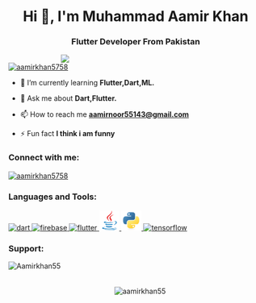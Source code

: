 <h1 align="center">Hi 👋, I'm Muhammad Aamir Khan</h1>
<h3 align="center">Flutter Developer From Pakistan</h3>
<img align="right" alt"coding" width="400" src="https://cdn.filestackcontent.com/efbSR18hT5uRKuo0zoMA">



<p align="left"> <a href="https://twitter.com/aamirkhan5758" target="blank"><img src="https://img.shields.io/twitter/follow/aamirkhan5758?logo=twitter&style=for-the-badge" alt="aamirkhan5758" /></a> </p>

- 🌱 I’m currently learning **Flutter,Dart,ML.**

- 💬 Ask me about **Dart,Flutter.**

- 📫 How to reach me **aamirnoor55143@gmail.com**

- ⚡ Fun fact **I think i am funny**

<h3 align="left">Connect with me:</h3>
<p align="left">
<a href="https://twitter.com/aamirkhan5758" target="blank"><img align="center" src="https://raw.githubusercontent.com/rahuldkjain/github-profile-readme-generator/master/src/images/icons/Social/twitter.svg" alt="aamirkhan5758" height="30" width="40" /></a>
</p>

<h3 align="left">Languages and Tools:</h3>
<p align="left"> <a href="https://dart.dev" target="_blank" rel="noreferrer"> <img src="https://www.vectorlogo.zone/logos/dartlang/dartlang-icon.svg" alt="dart" width="40" height="40"/> </a> <a href="https://firebase.google.com/" target="_blank" rel="noreferrer"> <img src="https://www.vectorlogo.zone/logos/firebase/firebase-icon.svg" alt="firebase" width="40" height="40"/> </a> <a href="https://flutter.dev" target="_blank" rel="noreferrer"> <img src="https://www.vectorlogo.zone/logos/flutterio/flutterio-icon.svg" alt="flutter" width="40" height="40"/> </a> <a href="https://www.java.com" target="_blank" rel="noreferrer"> <img src="https://raw.githubusercontent.com/devicons/devicon/master/icons/java/java-original.svg" alt="java" width="40" height="40"/> </a> <a href="https://www.python.org" target="_blank" rel="noreferrer"> <img src="https://raw.githubusercontent.com/devicons/devicon/master/icons/python/python-original.svg" alt="python" width="40" height="40"/> </a> <a href="https://www.tensorflow.org" target="_blank" rel="noreferrer"> <img src="https://www.vectorlogo.zone/logos/tensorflow/tensorflow-icon.svg" alt="tensorflow" width="40" height="40"/> </a> </p>

<h3 align="left">Support:</h3>
<p><a href="https://www.buymeacoffee.com/Aamirkhan55"> <img align="left" src="https://cdn.buymeacoffee.com/buttons/v2/default-yellow.png" height="50" width="210" alt="Aamirkhan55" /></a></p><br><br>

<p><img align="center" src="https://github-readme-stats.vercel.app/api/top-langs?username=aamirkhan55&show_icons=true&locale=en&layout=compact" alt="aamirkhan55" /></p>
